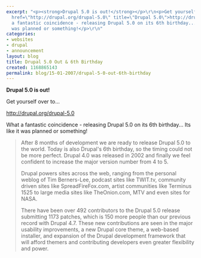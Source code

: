 ```yaml
---
excerpt: "<p><strong>Drupal 5.0 is out!</strong></p>\r\n<p>Get yourself over to&hellip;</p>\r\n<p><a
  href=\"http://drupal.org/drupal-5.0\" title=\"Drupal 5.0\">http://drupal.org/drupal-5.0</a></p>\r\n<p>What
  a fantastic coincidence - releasing Drupal 5.0 on its 6th birthday... Its like it
  was planned or something!</p>\r\n"
categories:
- websites
- drupal
- announcement
layout: blog
title: Drupal 5.0 Out & 6th Birthday
created: 1168865143
permalink: blog/15-01-2007/drupal-5-0-out-6th-birthday
---
```

<p><strong>Drupal 5.0 is out!</strong></p>
<p>Get yourself over to&hellip;</p>
<p><a href="http://drupal.org/drupal-5.0" title="Drupal 5.0">http://drupal.org/drupal-5.0</a></p>
<p>What a fantastic coincidence - releasing Drupal 5.0 on its 6th birthday... Its like it was planned or something!</p>
<!--break-->
<blockquote cite="http://drupal.org/drupal-5.0">
<p>After 8 months of development we are ready to release Drupal 5.0 to the world. Today is also Drupal's 6th birthday, so the timing could not be more perfect. Drupal 4.0 was released in 2002 and finally we feel confident to increase the major version number from 4 to 5.</p>

<p>Drupal powers sites across the web, ranging from the personal weblog of Tim Berners-Lee, podcast sites like TWIT.tv, community driven sites like SpreadFireFox.com, artist communities like Terminus 1525 to large media sites like TheOnion.com, MTV and even sites for NASA.</p>

<p>There have been over 492 contributors to the Drupal 5.0 release submitting 1173 patches, which is 150 more people than our previous record with Drupal 4.7. These new contributions are seen in the major usability improvements, a new Drupal core theme, a web-based installer, and expansion of the Drupal development framework that will afford themers and contributing developers even greater flexibility and power.</p>
</blockquote>
